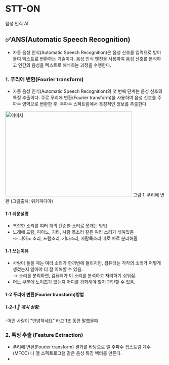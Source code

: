 # STT-ON
음성 인식 AI 

## ✅ANS(Automatic Speech Recognition)
- 자동 음성 인식(Automatic Speech Recognition)은 음성 신호를 입력으로 받아들여 텍스트로 변환하는 기술이다. 음성 인식 엔진을 사용하여
 음성 신호를 분석하고 인간의 음성을 텍스트로 해석하는 과정을 수행한다.
### 1. 푸리에 변환(Fourier transform)
- 자동 음성 인식(Automatic Speech Recognition)의 첫 번째 단계는 음성 신호의 특징 추출이다. 주로 푸리에 변환(Fourier transform)을 사용하여 음성 신호를 주파수 영역으로 변환한 후, 주파수 스펙트럼에서 특징적인 정보를 추출한다.
<img src="https://img1.daumcdn.net/thumb/R1280x0/?scode=mtistory2&fname=https%3A%2F%2Ft1.daumcdn.net%2Fcfile%2Ftistory%2F9967FA3359B63D8122" alt="이미지" width="400" height="270"/>
그림 1. 푸리에 변환 (그림출처: 위키피디아)

#### 1-1 쉬운설명
- 복잡한 소리를 여러 개의 단순한 소리로 쪼개는 방법
- 노래에 드럼, 피아노, 기타, 사람 목소리 같은 여러 소리가 섞여있음<br>
  -> 피아노 소리, 드럼소리, 기타소리, 사람목소리 따로 따로 분리해줌

#### 1-1 쓰는이유
- 사람이 들을 때는 여러 소리가 한꺼번에 들리지만, 컴퓨터는 각각의 소리가 어떻게 생겼는지 알아야 더 잘 이해할 수 있음.<br>
 -> 소리를 분리하면, 컴퓨터가 이 소리를 분석하고 처리하기 쉬워짐.
- 어느 부분에 노이즈가 있는지 어디를 강화해야 할지 판단할 수 있음.

#### 1-2 푸리에 변환(Fourier transform)방법
##### 1-2-1 🎤 예시 상황:
-어떤 사람이 "안녕하세요" 라고 1초 동안 말했을때
### 2. 특징 추출 (Feature Extraction)
- 푸리에 변환(Fourier transform) 결과를 바탕으로 멜 주파수 켑스트럼 계수(MFCC) 나 멜 스펙트로그램 같은 음성 특징 벡터를 만든다.
- 
